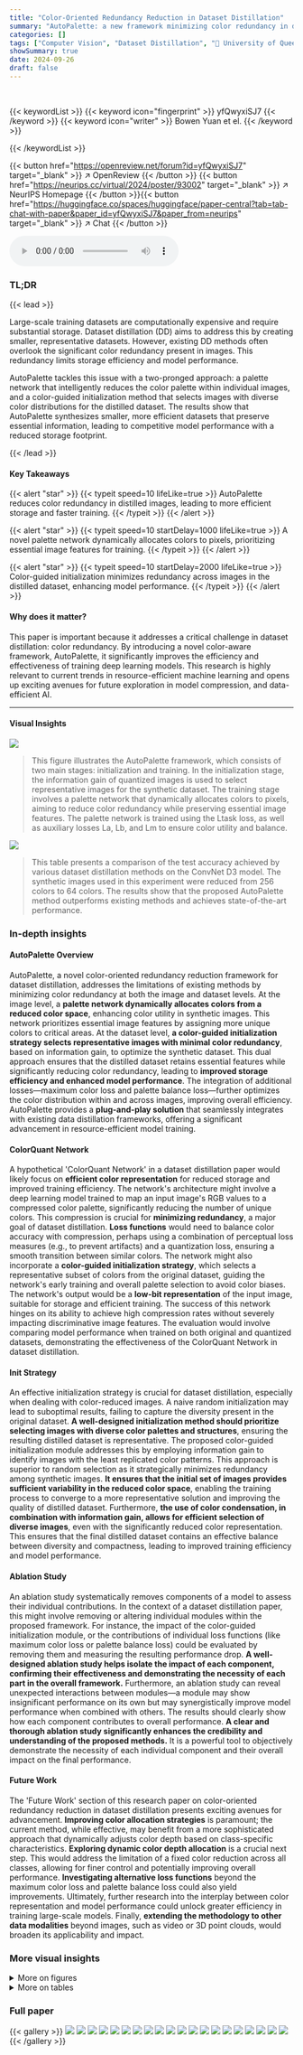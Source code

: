 ```yaml
---
title: "Color-Oriented Redundancy Reduction in Dataset Distillation"
summary: "AutoPalette: a new framework minimizing color redundancy in dataset distillation, resulting in more efficient model training with comparable performance."
categories: []
tags: ["Computer Vision", "Dataset Distillation", "🏢 University of Queensland",]
showSummary: true
date: 2024-09-26
draft: false
---
```


<br>

{{< keywordList >}}
{{< keyword icon="fingerprint" >}} yfQwyxiSJ7 {{< /keyword >}}
{{< keyword icon="writer" >}} Bowen Yuan et el. {{< /keyword >}}
 
{{< /keywordList >}}

{{< button href="https://openreview.net/forum?id=yfQwyxiSJ7" target="_blank" >}}
↗ OpenReview
{{< /button >}}
{{< button href="https://neurips.cc/virtual/2024/poster/93002" target="_blank" >}}
↗ NeurIPS Homepage
{{< /button >}}{{< button href="https://huggingface.co/spaces/huggingface/paper-central?tab=tab-chat-with-paper&paper_id=yfQwyxiSJ7&paper_from=neurips" target="_blank" >}}
↗ Chat
{{< /button >}}



<audio controls>
    <source src="https://ai-paper-reviewer.com/yfQwyxiSJ7/podcast.wav" type="audio/wav">
    Your browser does not support the audio element.
</audio>


### TL;DR


{{< lead >}}

Large-scale training datasets are computationally expensive and require substantial storage. Dataset distillation (DD) aims to address this by creating smaller, representative datasets.  However, existing DD methods often overlook the significant color redundancy present in images. This redundancy limits storage efficiency and model performance. 

AutoPalette tackles this issue with a two-pronged approach: a palette network that intelligently reduces the color palette within individual images, and a color-guided initialization method that selects images with diverse color distributions for the distilled dataset. The results show that AutoPalette synthesizes smaller, more efficient datasets that preserve essential information, leading to competitive model performance with a reduced storage footprint.

{{< /lead >}}


#### Key Takeaways

{{< alert "star" >}}
{{< typeit speed=10 lifeLike=true >}} AutoPalette reduces color redundancy in distilled images, leading to more efficient storage and faster training. {{< /typeit >}}
{{< /alert >}}

{{< alert "star" >}}
{{< typeit speed=10 startDelay=1000 lifeLike=true >}} A novel palette network dynamically allocates colors to pixels, prioritizing essential image features for training. {{< /typeit >}}
{{< /alert >}}

{{< alert "star" >}}
{{< typeit speed=10 startDelay=2000 lifeLike=true >}} Color-guided initialization minimizes redundancy across images in the distilled dataset, enhancing model performance. {{< /typeit >}}
{{< /alert >}}

#### Why does it matter?
This paper is important because it addresses a critical challenge in dataset distillation: color redundancy.  By introducing a novel color-aware framework, AutoPalette, it significantly improves the efficiency and effectiveness of training deep learning models.  This research is highly relevant to current trends in resource-efficient machine learning and opens up exciting avenues for future exploration in model compression, and data-efficient AI.

------
#### Visual Insights



![](https://ai-paper-reviewer.com/yfQwyxiSJ7/figures_1_1.jpg)

> This figure illustrates the AutoPalette framework, which consists of two main stages: initialization and training. In the initialization stage, the information gain of quantized images is used to select representative images for the synthetic dataset. The training stage involves a palette network that dynamically allocates colors to pixels, aiming to reduce color redundancy while preserving essential image features.  The palette network is trained using the Ltask loss, as well as auxiliary losses La, Lb, and Lm to ensure color utility and balance.





![](https://ai-paper-reviewer.com/yfQwyxiSJ7/tables_6_1.jpg)

> This table presents a comparison of the test accuracy achieved by various dataset distillation methods on the ConvNet D3 model. The synthetic images used in this experiment were reduced from 256 colors to 64 colors. The results show that the proposed AutoPalette method outperforms existing methods and achieves state-of-the-art performance.





### In-depth insights


#### AutoPalette Overview
AutoPalette, a novel color-oriented redundancy reduction framework for dataset distillation, addresses the limitations of existing methods by minimizing color redundancy at both the image and dataset levels. At the image level, a **palette network dynamically allocates colors from a reduced color space**, enhancing color utility in synthetic images.  This network prioritizes essential image features by assigning more unique colors to critical areas. At the dataset level, **a color-guided initialization strategy selects representative images with minimal color redundancy**, based on information gain, to optimize the synthetic dataset.  This dual approach ensures that the distilled dataset retains essential features while significantly reducing color redundancy, leading to **improved storage efficiency and enhanced model performance**. The integration of additional losses—maximum color loss and palette balance loss—further optimizes the color distribution within and across images, improving overall efficiency.  AutoPalette provides a **plug-and-play solution** that seamlessly integrates with existing data distillation frameworks, offering a significant advancement in resource-efficient model training.

#### ColorQuant Network
A hypothetical 'ColorQuant Network' in a dataset distillation paper would likely focus on **efficient color representation** for reduced storage and improved training efficiency. The network's architecture might involve a deep learning model trained to map an input image's RGB values to a compressed color palette, significantly reducing the number of unique colors.  This compression is crucial for **minimizing redundancy**, a major goal of dataset distillation.  **Loss functions** would need to balance color accuracy with compression, perhaps using a combination of perceptual loss measures (e.g., to prevent artifacts) and a quantization loss, ensuring a smooth transition between similar colors. The network might also incorporate a **color-guided initialization strategy**, which selects a representative subset of colors from the original dataset, guiding the network's early training and overall palette selection to avoid color biases.  The network's output would be a **low-bit representation** of the input image, suitable for storage and efficient training. The success of this network hinges on its ability to achieve high compression rates without severely impacting discriminative image features.  The evaluation would involve comparing model performance when trained on both original and quantized datasets, demonstrating the effectiveness of the ColorQuant Network in dataset distillation.

#### Init Strategy
An effective initialization strategy is crucial for dataset distillation, especially when dealing with color-reduced images.  A naive random initialization may lead to suboptimal results, failing to capture the diversity present in the original dataset.  **A well-designed initialization method should prioritize selecting images with diverse color palettes and structures**, ensuring the resulting distilled dataset is representative. The proposed color-guided initialization module addresses this by employing information gain to identify images with the least replicated color patterns.  This approach is superior to random selection as it strategically minimizes redundancy among synthetic images.  **It ensures that the initial set of images provides sufficient variability in the reduced color space**, enabling the training process to converge to a more representative solution and improving the quality of distilled dataset.  Furthermore, **the use of color condensation, in combination with information gain, allows for efficient selection of diverse images**, even with the significantly reduced color representation. This ensures that the final distilled dataset contains an effective balance between diversity and compactness, leading to improved training efficiency and model performance.

#### Ablation Study
An ablation study systematically removes components of a model to assess their individual contributions.  In the context of a dataset distillation paper, this might involve removing or altering individual modules within the proposed framework. For instance, the impact of the color-guided initialization module, or the contributions of individual loss functions (like maximum color loss or palette balance loss) could be evaluated by removing them and measuring the resulting performance drop. **A well-designed ablation study helps isolate the impact of each component, confirming their effectiveness and demonstrating the necessity of each part in the overall framework.**  Furthermore, an ablation study can reveal unexpected interactions between modules—a module may show insignificant performance on its own but may synergistically improve model performance when combined with others. The results should clearly show how each component contributes to overall performance. **A clear and thorough ablation study significantly enhances the credibility and understanding of the proposed methods.** It is a powerful tool to objectively demonstrate the necessity of each individual component and their overall impact on the final performance.

#### Future Work
The 'Future Work' section of this research paper on color-oriented redundancy reduction in dataset distillation presents exciting avenues for advancement.  **Improving color allocation strategies** is paramount;  the current method, while effective, may benefit from a more sophisticated approach that dynamically adjusts color depth based on class-specific characteristics.  **Exploring dynamic color depth allocation** is a crucial next step. This would address the limitation of a fixed color reduction across all classes, allowing for finer control and potentially improving overall performance.   **Investigating alternative loss functions** beyond the maximum color loss and palette balance loss could also yield improvements.  Ultimately, further research into the interplay between color representation and model performance could unlock greater efficiency in training large-scale models.  Finally, **extending the methodology to other data modalities** beyond images, such as video or 3D point clouds, would broaden its applicability and impact.


### More visual insights

<details>
<summary>More on figures
</summary>


![](https://ai-paper-reviewer.com/yfQwyxiSJ7/figures_2_1.jpg)

> This figure visualizes the effect of color condensation on images.  (a) shows original images at different bit depths (8, 6, 3, 1-bit), demonstrating the reduction in color information. (b) and (c) display color-condensed synthetic images generated by the proposed AutoPalette model. (b) uses the full model, including the palette loss, while (c) omits the palette loss. The color palettes accompanying each set of images show how the model allocates colors, with a larger variation in color usage indicating more efficient color utilization.


![](https://ai-paper-reviewer.com/yfQwyxiSJ7/figures_8_1.jpg)

> This figure shows a comparison of the performance of two different initialization methods:  one using a submodular color diversity approach (GraphCut) and the other using randomly selected real images (Baseline). The x-axis represents the number of colors used in the quantized images, while the y-axis shows the accuracy achieved.  The graph illustrates how the submodular color diversity initialization generally outperforms random initialization, especially when using a lower number of colors. This highlights the effectiveness of the proposed color-guided initialization in improving model performance by selecting more diverse images during the initialization stage.


![](https://ai-paper-reviewer.com/yfQwyxiSJ7/figures_13_1.jpg)

> This figure provides a high-level overview of the AutoPalette framework, which consists of two main stages: initialization and training.  The initialization stage uses information gain to select representative images with low color redundancy from the dataset. These images are then used to train a palette network. The training stage involves passing synthetic data through the palette network to obtain color-reduced images. The network's objective function includes several components to balance color utility and minimize dataset redundancy.


![](https://ai-paper-reviewer.com/yfQwyxiSJ7/figures_15_1.jpg)

> This figure shows a visualization of the color-condensed synthetic images generated by the AutoPalette framework for the CIFAR-10 dataset.  ZCA whitening, a dimensionality reduction technique, has been applied to the images. Each small square represents a single image from the synthetic dataset, showcasing the visual characteristics after color reduction and data augmentation. The overall image provides a sense of the diversity and quality of the distilled dataset created by the proposed method.


![](https://ai-paper-reviewer.com/yfQwyxiSJ7/figures_15_2.jpg)

> This figure shows the effect of the proposed AutoPalette method on color reduction. Subfigure (a) displays the same image with different bit depths (8, 6, 3, and 1), representing different levels of color quantization. Subfigures (b) and (c) show the synthetic images generated by AutoPalette with and without the palette loss, respectively. The color palettes for each image are also shown, with larger differences between palette rows indicating more efficient color utilization.


![](https://ai-paper-reviewer.com/yfQwyxiSJ7/figures_15_3.jpg)

> This figure shows a comparison of images at different bit depths (8, 6, 3, and 1-bit), demonstrating the effect of color condensation.  Subfigures (b) and (c) present examples of synthetic images generated by the AutoPalette model, with (b) using the full model and (c) excluding the palette loss. The color palettes for each image are also displayed, illustrating that a wider range of colors in the palette corresponds to better color utilization.


![](https://ai-paper-reviewer.com/yfQwyxiSJ7/figures_16_1.jpg)

> This figure shows the effect of the proposed AutoPalette model on color reduction. (a) shows images at different bit depths (8,6,3,1), demonstrating the progressive reduction in color information.  (b) displays color-condensed synthetic images generated by the full AutoPalette model, showcasing the preserved key features despite fewer colors.  (c) shows results when the palette loss is removed, highlighting the importance of this component for efficient color utilization.  The variation in color palette row heights visually represents the model's efficiency in distributing colors.


![](https://ai-paper-reviewer.com/yfQwyxiSJ7/figures_16_2.jpg)

> This figure visualizes the effect of reducing the number of bits used to represent colors in images.  (a) shows images with 8, 6, 3, and 1-bit color depth, demonstrating the significant loss of detail as the color depth decreases. (b) and (c) show the color-condensed synthetic images produced by the AutoPalette model with and without a palette loss, respectively, along with their associated color palettes. A larger difference between the colors in a palette signifies a more efficient use of the color space.


![](https://ai-paper-reviewer.com/yfQwyxiSJ7/figures_16_3.jpg)

> This figure shows a set of color-condensed synthetic images generated for the ImageFruit subset of the ImageNet dataset using the AutoPalette method. The images have a reduced color palette, aiming for efficient storage while preserving essential visual features.  The reduced color palette is a key aspect of the AutoPalette approach, which seeks to minimize redundancy in the color space for improved efficiency.


![](https://ai-paper-reviewer.com/yfQwyxiSJ7/figures_17_1.jpg)

> This figure visualizes the effect of reducing the number of bits used to represent color in images.  Subfigure (a) shows example images with 8, 6, 3, and 1 bits per color channel. Subfigures (b) and (c) display the color-condensed synthetic images generated by the AutoPalette model, with and without the palette loss respectively. The color palettes are shown alongside their corresponding images.  A larger difference in color values within a palette suggests more effective color utilization by the model.


![](https://ai-paper-reviewer.com/yfQwyxiSJ7/figures_17_2.jpg)

> This figure shows a collection of 64 synthetic images generated for the ImageWoof dataset using the AutoPalette method.  The images have been condensed to a reduced color palette, which aims to reduce storage space while preserving essential image features.  Each image represents a different class within the ImageWoof dataset, and the overall visual quality demonstrates the effectiveness of the color reduction technique in preserving relevant details despite the reduced color information.


![](https://ai-paper-reviewer.com/yfQwyxiSJ7/figures_17_3.jpg)

> This figure visualizes the effect of reducing the number of bits used to represent color in images.  Panel (a) shows example images at different bit depths (8, 6, 3, and 1). Panels (b) and (c) show the color-condensed synthetic images generated by the proposed method (AutoPalette). Panel (b) shows the results with the full model (including the palette loss), and panel (c) shows the results when the palette loss is removed. The color palettes show that using the palette loss results in a better distribution of colors across the palette (larger differences among rows). This indicates a more effective use of the limited color space.


</details>




<details>
<summary>More on tables
</summary>


![](https://ai-paper-reviewer.com/yfQwyxiSJ7/tables_7_1.jpg)
> This table compares the performance of different parameterization methods (TM, HaBa, FrePo, SPEED, and AutoPalette) on six subsets of ImageNet.  The results show the test accuracy for each method on each ImageNet subset, with each experiment using a CIFAR10 setting and an IPC (Images Per Class) value of 10.  AutoPalette consistently shows strong performance, often outperforming the other methods.

![](https://ai-paper-reviewer.com/yfQwyxiSJ7/tables_7_2.jpg)
> This table shows the ablation study results on the effectiveness of each loss component (Lm, Lb, La) in the AutoPalette framework. It demonstrates the impact of removing each loss function individually on the model's accuracy. The result shows that all three loss functions contribute significantly to the overall performance.

![](https://ai-paper-reviewer.com/yfQwyxiSJ7/tables_7_3.jpg)
> This table presents the results of an ablation study comparing different initialization methods for dataset distillation. The goal is to assess the impact of using quantized images versus full-color images on the performance of a color-guided initialization strategy that selects images with diverse structures.  Three methods are compared: random selection of real images, graph cut-based selection of real images, and graph cut-based selection of quantized images. The metric used is the test accuracy achieved by the models trained on the resulting distilled datasets. The table shows that the proposed method of using graph cut on quantized images achieves the highest accuracy.

![](https://ai-paper-reviewer.com/yfQwyxiSJ7/tables_8_1.jpg)
> This table presents the test accuracy results achieved by applying the proposed AutoPalette method to two different dataset distillation frameworks (DM and TM) across various image per class (IPC) settings, using ConvNetD3 as the backbone network for both CIFAR10 and CIFAR100 datasets. It compares the performance of the vanilla versions of these frameworks against the versions that incorporate AutoPalette, highlighting the increase in accuracy obtained by using AutoPalette.

![](https://ai-paper-reviewer.com/yfQwyxiSJ7/tables_13_1.jpg)
> This table presents the test accuracy results achieved by different dataset distillation methods on the ConvNet D3 model. The synthetic images used in our method were reduced from 256 colors to 64 colors.  The results demonstrate that our proposed method outperforms existing methods and sets a new state-of-the-art in terms of accuracy. The table is organized by the type of distillation method used, with Coreset, Dataset Distillation, and Parameterization-based methods listed separately.  For each method, results are presented for different numbers of images per class (IPC) on both CIFAR10 and CIFAR100 datasets.

![](https://ai-paper-reviewer.com/yfQwyxiSJ7/tables_14_1.jpg)
> This table shows the impact of reducing the number of colors in the synthetic images on model accuracy. The accuracy is tested on different numbers of colors (256, 64, 32, 16, 8, 4, 2), demonstrating the trade-off between storage efficiency and model performance.  As expected, reducing the number of colors reduces the accuracy, but only to a certain point before it drops significantly.

![](https://ai-paper-reviewer.com/yfQwyxiSJ7/tables_14_2.jpg)
> This table compares the performance of the proposed palette network against traditional color quantization methods (Median Cut and OCTree) on the CIFAR10 dataset.  The comparison is done for different numbers of colors (2, 4, 8, 16, 32, 64) used in the color quantization process, keeping the images per class (IPC) at 10 and 50. It demonstrates the superior performance of the palette network in preserving image fidelity and accuracy during dataset distillation.

![](https://ai-paper-reviewer.com/yfQwyxiSJ7/tables_14_3.jpg)
> This table compares the test accuracy of different dataset distillation methods on ConvNet D3, using CIFAR10 and CIFAR100 datasets. The synthetic images generated by the proposed AutoPalette method uses only 64 colors, while the original datasets have 256 colors. The results show that AutoPalette achieves superior performance compared to existing methods.

![](https://ai-paper-reviewer.com/yfQwyxiSJ7/tables_14_4.jpg)
> This table presents the test accuracy achieved by different dataset distillation methods on the ConvNet D3 model.  The synthetic images used in the proposed method were reduced from 256 colors to 64 colors. The results show that the proposed method outperforms existing methods and achieves state-of-the-art performance.

</details>




### Full paper

{{< gallery >}}
<img src="https://ai-paper-reviewer.com/yfQwyxiSJ7/1.png" class="grid-w50 md:grid-w33 xl:grid-w25" />
<img src="https://ai-paper-reviewer.com/yfQwyxiSJ7/2.png" class="grid-w50 md:grid-w33 xl:grid-w25" />
<img src="https://ai-paper-reviewer.com/yfQwyxiSJ7/3.png" class="grid-w50 md:grid-w33 xl:grid-w25" />
<img src="https://ai-paper-reviewer.com/yfQwyxiSJ7/4.png" class="grid-w50 md:grid-w33 xl:grid-w25" />
<img src="https://ai-paper-reviewer.com/yfQwyxiSJ7/5.png" class="grid-w50 md:grid-w33 xl:grid-w25" />
<img src="https://ai-paper-reviewer.com/yfQwyxiSJ7/6.png" class="grid-w50 md:grid-w33 xl:grid-w25" />
<img src="https://ai-paper-reviewer.com/yfQwyxiSJ7/7.png" class="grid-w50 md:grid-w33 xl:grid-w25" />
<img src="https://ai-paper-reviewer.com/yfQwyxiSJ7/8.png" class="grid-w50 md:grid-w33 xl:grid-w25" />
<img src="https://ai-paper-reviewer.com/yfQwyxiSJ7/9.png" class="grid-w50 md:grid-w33 xl:grid-w25" />
<img src="https://ai-paper-reviewer.com/yfQwyxiSJ7/10.png" class="grid-w50 md:grid-w33 xl:grid-w25" />
<img src="https://ai-paper-reviewer.com/yfQwyxiSJ7/11.png" class="grid-w50 md:grid-w33 xl:grid-w25" />
<img src="https://ai-paper-reviewer.com/yfQwyxiSJ7/12.png" class="grid-w50 md:grid-w33 xl:grid-w25" />
<img src="https://ai-paper-reviewer.com/yfQwyxiSJ7/13.png" class="grid-w50 md:grid-w33 xl:grid-w25" />
<img src="https://ai-paper-reviewer.com/yfQwyxiSJ7/14.png" class="grid-w50 md:grid-w33 xl:grid-w25" />
<img src="https://ai-paper-reviewer.com/yfQwyxiSJ7/15.png" class="grid-w50 md:grid-w33 xl:grid-w25" />
<img src="https://ai-paper-reviewer.com/yfQwyxiSJ7/16.png" class="grid-w50 md:grid-w33 xl:grid-w25" />
<img src="https://ai-paper-reviewer.com/yfQwyxiSJ7/17.png" class="grid-w50 md:grid-w33 xl:grid-w25" />
<img src="https://ai-paper-reviewer.com/yfQwyxiSJ7/18.png" class="grid-w50 md:grid-w33 xl:grid-w25" />
<img src="https://ai-paper-reviewer.com/yfQwyxiSJ7/19.png" class="grid-w50 md:grid-w33 xl:grid-w25" />
<img src="https://ai-paper-reviewer.com/yfQwyxiSJ7/20.png" class="grid-w50 md:grid-w33 xl:grid-w25" />
{{< /gallery >}}
